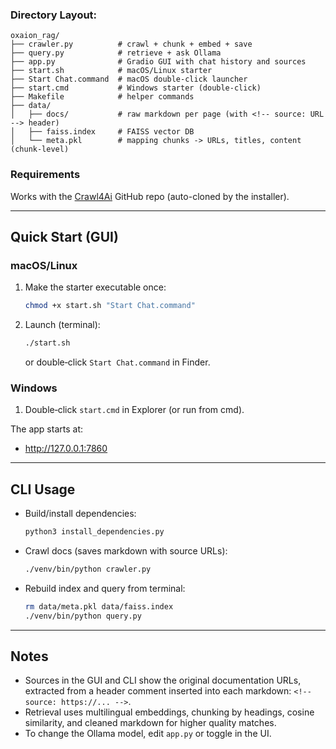 ### Directory Layout:

```
oxaion_rag/
├── crawler.py          # crawl + chunk + embed + save
├── query.py            # retrieve + ask Ollama
├── app.py              # Gradio GUI with chat history and sources
├── start.sh            # macOS/Linux starter
├── Start Chat.command  # macOS double‑click launcher
├── start.cmd           # Windows starter (double‑click)
├── Makefile            # helper commands
├── data/
│   ├── docs/           # raw markdown per page (with <!-- source: URL --> header)
│   ├── faiss.index     # FAISS vector DB
│   └── meta.pkl        # mapping chunks -> URLs, titles, content (chunk-level)
```

### Requirements
Works with the [Crawl4Ai](https://github.com/unclecode/crawl4ai) GitHub repo (auto-cloned by the installer).

---

## Quick Start (GUI)

### macOS/Linux
1. Make the starter executable once:
   ```bash
   chmod +x start.sh "Start Chat.command"
   ```
2. Launch (terminal):
   ```bash
   ./start.sh
   ```
   or double‑click `Start Chat.command` in Finder.

### Windows
1. Double‑click `start.cmd` in Explorer (or run from cmd).

The app starts at:
- http://127.0.0.1:7860

---

## CLI Usage

- Build/install dependencies:
  ```bash
  python3 install_dependencies.py
  ```
- Crawl docs (saves markdown with source URLs):
  ```bash
  ./venv/bin/python crawler.py
  ```
- Rebuild index and query from terminal:
  ```bash
  rm data/meta.pkl data/faiss.index
  ./venv/bin/python query.py
  ```

---

## Notes
- Sources in the GUI and CLI show the original documentation URLs, extracted from a header comment inserted into each markdown: `<!-- source: https://... -->`.
- Retrieval uses multilingual embeddings, chunking by headings, cosine similarity, and cleaned markdown for higher quality matches.
- To change the Ollama model, edit `app.py` or toggle in the UI.
